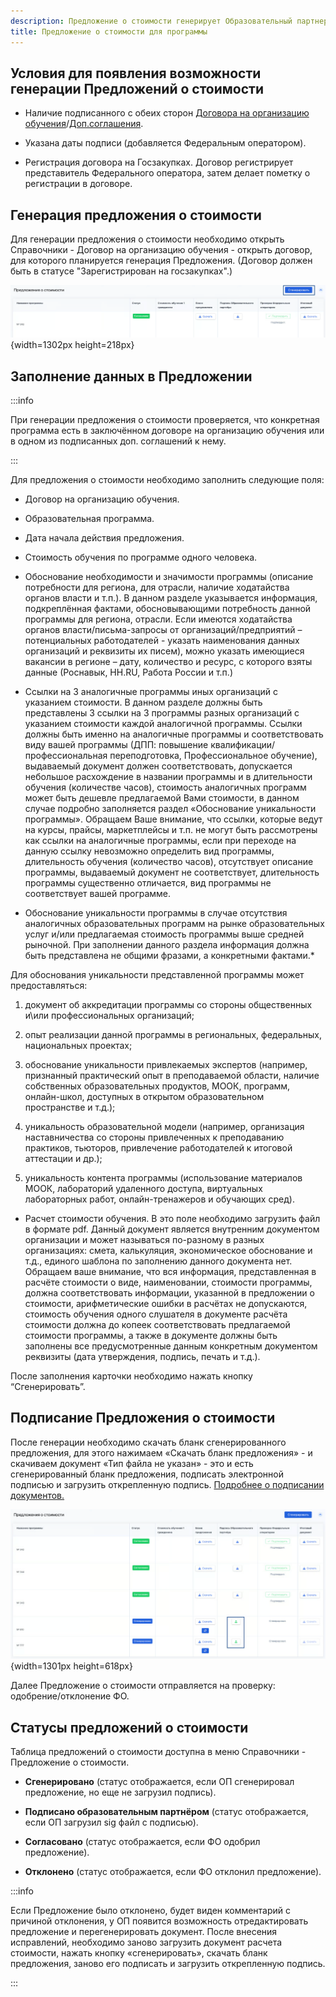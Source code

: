 ```yaml
---
description: Предложение о стоимости генерирует Образовательный партнер
title: Предложение о стоимости для программы
---
```


## Условия для появления возможности генерации Предложений о стоимости

-  Наличие подписанного с обеих сторон [Договора на организацию обучения](./dogovor-na-organizaciyu-obucheniya/_index)/[Доп.соглашения](./dogovor-na-organizaciyu-obucheniya/dopolnitelnoe-soglashenie).

-  Указана даты подписи (добавляется Федеральным оператором).

-  Регистрация договора на Госзакупках. Договор регистрирует представитель Федерального оператора, затем делает пометку о регистрации в договоре.

## Генерация предложения о стоимости

Для генерации предложения о стоимости необходимо открыть Справочники - Договор на организацию обучения - открыть договор, для которого планируется генерация Предложения. (Договор должен быть в статусе "Зарегистрирован на госзакупках".)

![](./predlozhenie-o-stoimosti-dlya-programmy.png){width=1302px height=218px}

## Заполнение данных в Предложении

:::info 

При генерации предложения о стоимости проверяется, что конкретная программа есть в заключённом договоре на организацию обучения или в одном из подписанных доп. соглашений к нему.

:::

Для предложения о стоимости необходимо заполнить следующие поля:

-  Договор на организацию обучения.

-  Образовательная программа.

-  Дата начала действия предложения.

-  Стоимость обучения по программе одного человека.

-  Обоснование необходимости и значимости программы (описание потребности для региона, для отрасли, наличие ходатайства органов власти и т.п.). В данном разделе указывается информация, подкреплённая фактами, обосновывающими потребность данной программы для региона, отрасли. Если имеются ходатайства органов власти/письма-запросы от организаций/предприятий – потенциальных работодателей - указать наименования данных организаций и реквизиты их писем), можно указать имеющиеся вакансии в регионе – дату, количество и ресурс, с которого взяты данные (Роснавык, HH.RU, Работа России и т.п.)

-  Ссылки на 3 аналогичные программы иных организаций с указанием стоимости. В данном разделе должны быть представлены 3 ссылки на 3 программы разных организаций с указанием стоимости каждой аналогичной программы. Ссылки должны быть именно на аналогичные программы и соответствовать виду вашей программы (ДПП: повышение квалификации/профессиональная переподготовка, Профессиональное обучение), выдаваемый документ должен соответствовать, допускается небольшое расхождение в названии программы и в длительности обучения (количестве часов), стоимость аналогичных программ может быть дешевле предлагаемой Вами стоимости, в данном случае подробно заполняется раздел «Обоснование уникальности программы». Обращаем Ваше внимание, что ссылки, которые ведут на курсы, прайсы, маркетплейсы и т.п. не могут быть рассмотрены как ссылки на аналогичные программы, если при переходе на данную ссылку невозможно определить вид программы, длительность обучения (количество часов), отсутствует описание программы, выдаваемый документ не соответствует, длительность программы существенно отличается, вид программы не соответствует вашей программе.

-  Обоснование уникальности программы в случае отсутствия аналогичных образовательных программ на рынке образовательных услуг и/или предлагаемая стоимость программы выше средней рыночной. При заполнении данного раздела информация должна быть представлена не общими фразами, а конкретными фактами.\*

Для обоснования уникальности представленной программы может предоставляться:

1. документ об аккредитации программы со стороны общественных и\\или профессиональных организаций;

2. опыт реализации данной программы в региональных, федеральных, национальных проектах;

3. обоснование уникальности привлекаемых экспертов (например, признанный практический опыт в преподаваемой области, наличие собственных образовательных продуктов, МООК, программ, онлайн-школ, доступных в открытом образовательном пространстве и т.д.);

4. уникальность образовательной модели (например, организация наставничества со стороны привлеченных к преподаванию практиков, тьюторов, привлечение работодателей к итоговой аттестации и др.);

5. уникальность контента программы (использование материалов МООК, лабораторий удаленного доступа, виртуальных лабораторных работ, онлайн-тренажеров и обучающих сред).

-  Расчет стоимости обучения. В это поле необходимо загрузить файл в формате pdf. Данный документ является внутренним документом организации и может называться по-разному в разных организациях: смета, калькуляция, экономическое обоснование и т.д., единого шаблона по заполнению данного документа нет. Обращаем ваше внимание, что вся информация, представленная в расчёте стоимости о виде, наименовании, стоимости программы, должна соответствовать информации, указанной в предложении о стоимости, арифметические ошибки в расчётах не допускаются, стоимость обучения одного слушателя в документе расчёта стоимости должна до копеек соответствовать предлагаемой стоимости программы, а также в документе должны быть заполнены все предусмотренные данным конкретным документом реквизиты (дата утверждения, подпись, печать и т.д.).

После заполнения карточки необходимо нажать кнопку “Сгенерировать”.

## Подписание Предложения о стоимости

После генерации необходимо скачать бланк сгенерированного предложения, для этого нажимаем «Скачать бланк предложения» - и скачиваем документ «Тип файла не указан» - это и есть сгенерированный бланк предложения, подписать электронной подписью и загрузить открепленную подпись.  [Подробнее о подписании документов.](./../zayavki/proverka-dokumentov/podpisanie-dogovora-o-namereniyakh)

![](./predlozhenie-o-stoimosti-dlya-programmy-2.png){width=1301px height=618px}

Далее Предложение о стоимости отправляется на проверку: одобрение/отклонение ФО.

## Статусы предложений о стоимости

Таблица предложений о стоимости доступна в меню Справочники - Предложение о стоимости.

-  **Сгенерировано** (статус отображается, если ОП сгенерировал предложение, но еще не загрузил подпись).

-  **Подписано образовательным партнёром** (статус отображается, если ОП загрузил sig файл с подписью).

-  **Согласовано** (статус отображается, если ФО одобрил предложение).

-  **Отклонено** (статус отображается, если ФО отклонил предложение).

:::info 

Если Предложение было отклонено, будет виден комментарий с причиной отклонения, у ОП появится возможность отредактировать предложение и перегенерировать документ. После внесения исправлений, необходимо заново загрузить документ расчета стоимости, нажать кнопку «сгенерировать», скачать бланк предложения, заново его подписать и загрузить открепленную подпись.

:::